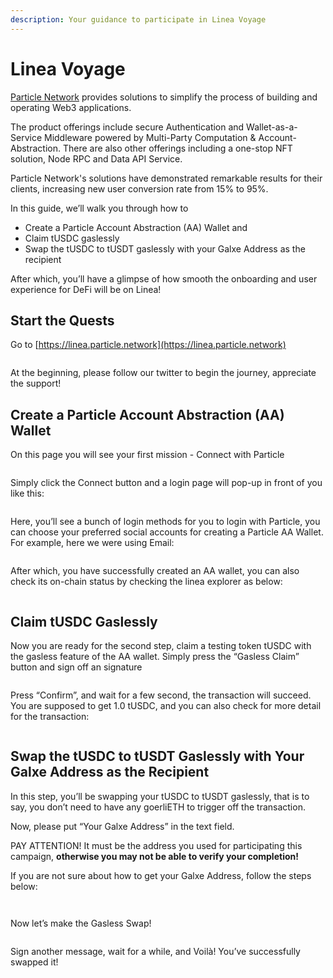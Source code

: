 ```yaml
---
description: Your guidance to participate in Linea Voyage
---
```


# Linea Voyage

[Particle Network](https://particle.network/) provides solutions to simplify the process of building and operating Web3 applications.

The product offerings include secure Authentication and Wallet-as-a-Service Middleware powered by Multi-Party Computation & Account-Abstraction. There are also other offerings including a one-stop NFT solution, Node RPC and Data API Service.

Particle Network's solutions have demonstrated remarkable results for their clients, increasing new user conversion rate from 15% to 95%.

In this guide, we’ll walk you through how to

* Create a Particle Account Abstraction (AA) Wallet and
* Claim tUSDC gaslessly
* Swap the tUSDC to tUSDT gaslessly with your Galxe Address as the recipient

After which, you’ll have a glimpse of how smooth the onboarding and user experience for DeFi will be on Linea!

## Start the Quests

Go to [https://linea.particle.network](https://linea.particle.network)

<figure><img src="../../.gitbook/assets/image.png" alt=""><figcaption></figcaption></figure>

At the beginning, please follow our twitter to begin the journey, appreciate the support!

## Create a Particle Account Abstraction (AA) Wallet

On this page you will see your first mission - Connect with Particle

<figure><img src="../../.gitbook/assets/image (11).png" alt=""><figcaption></figcaption></figure>

Simply click the Connect button and a login page will pop-up in front of you like this:

<figure><img src="../../.gitbook/assets/image (12).png" alt=""><figcaption></figcaption></figure>

Here, you’ll see a bunch of login methods for you to login with Particle, you can choose your preferred social accounts for creating a Particle AA Wallet. For example, here we were using Email:

<figure><img src="../../.gitbook/assets/image (3).png" alt=""><figcaption></figcaption></figure>

After which, you have successfully created an AA wallet, you can also check its on-chain status by checking the linea explorer as below:

<figure><img src="../../.gitbook/assets/image (4).png" alt=""><figcaption></figcaption></figure>

## Claim tUSDC Gaslessly

Now you are ready for the second step, claim a testing token tUSDC with the gasless feature of the AA wallet. Simply press the “Gasless Claim” button and sign off an signature

<figure><img src="../../.gitbook/assets/image (5).png" alt=""><figcaption></figcaption></figure>

Press “Confirm”, and wait for a few second, the transaction will succeed. You are supposed to get 1.0 tUSDC, and you can also check for more detail for the transaction:

<figure><img src="../../.gitbook/assets/image (6).png" alt=""><figcaption></figcaption></figure>

## Swap the tUSDC to tUSDT Gaslessly with Your Galxe Address as the Recipient

In this step, you’ll be swapping your tUSDC to tUSDT gaslessly, that is to say, you don’t need to have any goerliETH to trigger off the transaction.

Now, please put “Your Galxe Address” in the text field.

PAY ATTENTION! It must be the address you used for participating this campaign, **otherwise you may not be able to verify your completion!**

If you are not sure about how to get your Galxe Address, follow the steps below:

<figure><img src="../../.gitbook/assets/image (7).png" alt=""><figcaption></figcaption></figure>

<figure><img src="../../.gitbook/assets/image (8).png" alt=""><figcaption></figcaption></figure>

Now let’s make the Gasless Swap!

<figure><img src="../../.gitbook/assets/image (9).png" alt=""><figcaption></figcaption></figure>

Sign another message, wait for a while, and Voilà! You’ve successfully swapped it!

<figure><img src="../../.gitbook/assets/image (10).png" alt=""><figcaption></figcaption></figure>

